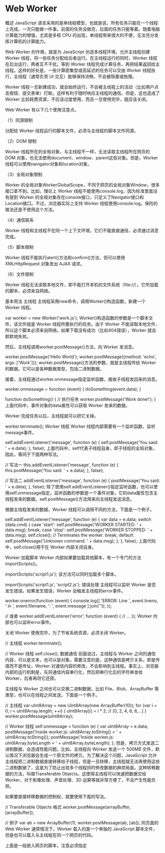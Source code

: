 # Web Worker

概述
JavaScript 语言采用的是单线程模型，也就是说，所有任务只能在一个线程上完成，一次只能做一件事。前面的任务没做完，后面的任务只能等着。随着电脑计算能力的增强，尤其是多核 CPU 的出现，单线程带来很大的不便，无法充分发挥计算机的计算能力。

Web Worker 的作用，就是为 JavaScript 创造多线程环境，允许主线程创建 Worker 线程，将一些任务分配给后者运行。在主线程运行的同时，Worker 线程在后台运行，两者互不干扰。等到 Worker 线程完成计算任务，再把结果返回给主线程。这样的好处是，一些计算密集型或高延迟的任务可以交由 Worker 线程执行，主线程（通常负责 UI 交互）能够保持流畅，不会被阻塞或拖慢。

Worker 线程一旦新建成功，就会始终运行，不会被主线程上的活动（比如用户点击按钮、提交表单）打断。这样有利于随时响应主线程的通信。但是，这也造成了 Worker 比较耗费资源，不应该过度使用，而且一旦使用完毕，就应该关闭。

Web Worker 有以下几个使用注意点。

（1）同源限制

分配给 Worker 线程运行的脚本文件，必须与主线程的脚本文件同源。

（2）DOM 限制

Worker 线程所在的全局对象，与主线程不一样，无法读取主线程所在网页的 DOM 对象，也无法使用document、window、parent这些对象。但是，Worker 线程可以使用navigator对象和location对象。

（3）全局对象限制

Worker 的全局对象WorkerGlobalScope，不同于网页的全局对象Window，很多接口拿不到。比如，理论上 Worker 线程不能使用console.log，因为标准里面没有提到 Worker 的全局对象存在console接口，只定义了Navigator接口和Location接口。不过，浏览器实际上支持 Worker 线程使用console.log，保险的做法还是不使用这个方法。

（4）通信联系

Worker 线程和主线程不在同一个上下文环境，它们不能直接通信，必须通过消息完成。

（5）脚本限制

Worker 线程不能执行alert()方法和confirm()方法，但可以使用 XMLHttpRequest 对象发出 AJAX 请求。

（6）文件限制

Worker 线程无法读取本地文件，即不能打开本机的文件系统（file://），它所加载的脚本，必须来自网络。

基本用法
主线程
主线程采用new命令，调用Worker()构造函数，新建一个 Worker 线程。

var worker = new Worker('work.js');
Worker()构造函数的参数是一个脚本文件，该文件就是 Worker 线程所要执行的任务。由于 Worker 不能读取本地文件，所以这个脚本必须来自网络。如果下载没有成功（比如404错误），Worker 就会默默地失败。

然后，主线程调用worker.postMessage()方法，向 Worker 发消息。

worker.postMessage('Hello World');
worker.postMessage({method: 'echo', args: ['Work']});
worker.postMessage()方法的参数，就是主线程传给 Worker 的数据。它可以是各种数据类型，包括二进制数据。

接着，主线程通过worker.onmessage指定监听函数，接收子线程发回来的消息。

worker.onmessage = function (event) {
  doSomething(event.data);
}

function doSomething() {
  // 执行任务
  worker.postMessage('Work done!');
}
上面代码中，事件对象的data属性可以获取 Worker 发来的数据。

Worker 完成任务以后，主线程就可以把它关掉。

worker.terminate();
Worker 线程
Worker 线程内部需要有一个监听函数，监听message事件。

self.addEventListener('message', function (e) {
  self.postMessage('You said: ' + e.data);
}, false);
上面代码中，self代表子线程自身，即子线程的全局对象。因此，等同于下面两种写法。

// 写法一
this.addEventListener('message', function (e) {
  this.postMessage('You said: ' + e.data);
}, false);

// 写法二
addEventListener('message', function (e) {
  postMessage('You said: ' + e.data);
}, false);
除了使用self.addEventListener()指定监听函数，也可以使用self.onmessage指定。监听函数的参数是一个事件对象，它的data属性包含主线程发来的数据。self.postMessage()方法用来向主线程发送消息。

根据主线程发来的数据，Worker 线程可以调用不同的方法，下面是一个例子。

self.addEventListener('message', function (e) {
  var data = e.data;
  switch (data.cmd) {
    case 'start':
      self.postMessage('WORKER STARTED: ' + data.msg);
      break;
    case 'stop':
      self.postMessage('WORKER STOPPED: ' + data.msg);
      self.close(); // Terminates the worker.
      break;
    default:
      self.postMessage('Unknown command: ' + data.msg);
  };
}, false);
上面代码中，self.close()用于在 Worker 内部关闭自身。

Worker 加载脚本
Worker 内部如果要加载其他脚本，有一个专门的方法importScripts()。

importScripts('script1.js');
该方法可以同时加载多个脚本。

importScripts('script1.js', 'script2.js');
错误处理
主线程可以监听 Worker 是否发生错误。如果发生错误，Worker 会触发主线程的error事件。

worker.onerror(function (event) {
  console.log([
    'ERROR: Line ', event.lineno, ' in ', event.filename, ': ', event.message
  ].join(''));
});

// 或者
worker.addEventListener('error', function (event) {
  // ...
});
Worker 内部也可以监听error事件。

关闭 Worker
使用完毕，为了节省系统资源，必须关闭 Worker。

// 主线程
worker.terminate();

// Worker 线程
self.close();
数据通信
前面说过，主线程与 Worker 之间的通信内容，可以是文本，也可以是对象。需要注意的是，这种通信是拷贝关系，即是传值而不是传址，Worker 对通信内容的修改，不会影响到主线程。事实上，浏览器内部的运行机制是，先将通信内容串行化，然后把串行化后的字符串发给 Worker，后者再将它还原。

主线程与 Worker 之间也可以交换二进制数据，比如 File、Blob、ArrayBuffer 等类型，也可以在线程之间发送。下面是一个例子。

// 主线程
var uInt8Array = new Uint8Array(new ArrayBuffer(10));
for (var i = 0; i < uInt8Array.length; ++i) {
  uInt8Array[i] = i * 2; // [0, 2, 4, 6, 8,...]
}
worker.postMessage(uInt8Array);

// Worker 线程
self.onmessage = function (e) {
  var uInt8Array = e.data;
  postMessage('Inside worker.js: uInt8Array.toString() = ' + uInt8Array.toString());
  postMessage('Inside worker.js: uInt8Array.byteLength = ' + uInt8Array.byteLength);
};
但是，拷贝方式发送二进制数据，会造成性能问题。比如，主线程向 Worker 发送一个 500MB 文件，默认情况下浏览器会生成一个原文件的拷贝。为了解决这个问题，JavaScript 允许主线程把二进制数据直接转移给子线程，但是一旦转移，主线程就无法再使用这些二进制数据了，这是为了防止出现多个线程同时修改数据的麻烦局面。这种转移数据的方法，叫做Transferable Objects。这使得主线程可以快速把数据交给 Worker，对于影像处理、声音处理、3D 运算等就非常方便了，不会产生性能负担。

如果要直接转移数据的控制权，就要使用下面的写法。

// Transferable Objects 格式
worker.postMessage(arrayBuffer, [arrayBuffer]);

// 例子
var ab = new ArrayBuffer(1);
worker.postMessage(ab, [ab]);
同页面的 Web Worker
通常情况下，Worker 载入的是一个单独的 JavaScript 脚本文件，但是也可以载入与主线程在同一个网页的代码。

<!DOCTYPE html>
  <body>
    <script id="worker" type="app/worker">
      addEventListener('message', function () {
        postMessage('some message');
      }, false);
    </script>
  </body>
</html>
上面是一段嵌入网页的脚本，注意必须指定<script>标签的type属性是一个浏览器不认识的值，上例是app/worker。

然后，读取这一段嵌入页面的脚本，用 Worker 来处理。

var blob = new Blob([document.querySelector('#worker').textContent]);
var url = window.URL.createObjectURL(blob);
var worker = new Worker(url);

worker.onmessage = function (e) {
  // e.data === 'some message'
};
上面代码中，先将嵌入网页的脚本代码，转成一个二进制对象，然后为这个二进制对象生成 URL，再让 Worker 加载这个 URL。这样就做到了，主线程和 Worker 的代码都在同一个网页上面。

实例：Worker 线程完成轮询
有时，浏览器需要轮询服务器状态，以便第一时间得知状态改变。这个工作可以放在 Worker 里面。

function createWorker(f) {
  var blob = new Blob(['(' + f.toString() + ')()']);
  var url = window.URL.createObjectURL(blob);
  var worker = new Worker(url);
  return worker;
}

var pollingWorker = createWorker(function (e) {
  var cache;

  function compare(new, old) { ... };

  setInterval(function () {
    fetch('/my-api-endpoint').then(function (res) {
      var data = res.json();

      if (!compare(data, cache)) {
        cache = data;
        self.postMessage(data);
      }
    })
  }, 1000)
});

pollingWorker.onmessage = function () {
  // render data
}

pollingWorker.postMessage('init');
上面代码中，Worker 每秒钟轮询一次数据，然后跟缓存做比较。如果不一致，就说明服务端有了新的变化，因此就要通知主线程。

实例： Worker 新建 Worker
Worker 线程内部还能再新建 Worker 线程（目前只有 Firefox 浏览器支持）。下面的例子是将一个计算密集的任务，分配到10个 Worker。

主线程代码如下。

var worker = new Worker('worker.js');
worker.onmessage = function (event) {
  document.getElementById('result').textContent = event.data;
};
Worker 线程代码如下。

// worker.js

// settings
var num_workers = 10;
var items_per_worker = 1000000;

// start the workers
var result = 0;
var pending_workers = num_workers;
for (var i = 0; i < num_workers; i += 1) {
  var worker = new Worker('core.js');
  worker.postMessage(i * items_per_worker);
  worker.postMessage((i + 1) * items_per_worker);
  worker.onmessage = storeResult;
}

// handle the results
function storeResult(event) {
  result += event.data;
  pending_workers -= 1;
  if (pending_workers <= 0)
    postMessage(result); // finished!
}
上面代码中，Worker 线程内部新建了10个 Worker 线程，并且依次向这10个 Worker 发送消息，告知了计算的起点和终点。计算任务脚本的代码如下。

// core.js
var start;
onmessage = getStart;
function getStart(event) {
  start = event.data;
  onmessage = getEnd;
}

var end;
function getEnd(event) {
  end = event.data;
  onmessage = null;
  work();
}

function work() {
  var result = 0;
  for (var i = start; i < end; i += 1) {
    // perform some complex calculation here
    result += 1;
  }
  postMessage(result);
  close();
}
API
主线程
浏览器原生提供Worker()构造函数，用来供主线程生成 Worker 线程。

var myWorker = new Worker(jsUrl, options);
Worker()构造函数，可以接受两个参数。第一个参数是脚本的网址（必须遵守同源政策），该参数是必需的，且只能加载 JS 脚本，否则会报错。第二个参数是配置对象，该对象可选。它的一个作用就是指定 Worker 的名称，用来区分多个 Worker 线程。

// 主线程
var myWorker = new Worker('worker.js', { name : 'myWorker' });

// Worker 线程
self.name // myWorker
Worker()构造函数返回一个 Worker 线程对象，用来供主线程操作 Worker。Worker 线程对象的属性和方法如下。

Worker.onerror：指定 error 事件的监听函数。
Worker.onmessage：指定 message 事件的监听函数，发送过来的数据在Event.data属性中。
Worker.onmessageerror：指定 messageerror 事件的监听函数。发送的数据无法序列化成字符串时，会触发这个事件。
Worker.postMessage()：向 Worker 线程发送消息。
Worker.terminate()：立即终止 Worker 线程。
Worker 线程
Web Worker 有自己的全局对象，不是主线程的window，而是一个专门为 Worker 定制的全局对象。因此定义在window上面的对象和方法不是全部都可以使用。

Worker 线程有一些自己的全局属性和方法。

self.name： Worker 的名字。该属性只读，由构造函数指定。
self.onmessage：指定message事件的监听函数。
self.onmessageerror：指定 messageerror 事件的监听函数。发送的数据无法序列化成字符串时，会触发这个事件。
self.close()：关闭 Worker 线程。
self.postMessage()：向产生这个 Worker 线程发送消息。
self.importScripts()：加载 JS 脚本。
